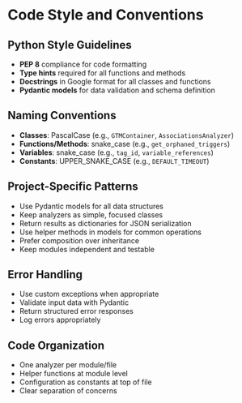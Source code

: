 # Code Style and Conventions

## Python Style Guidelines
- **PEP 8** compliance for code formatting
- **Type hints** required for all functions and methods
- **Docstrings** in Google format for all classes and functions
- **Pydantic models** for data validation and schema definition

## Naming Conventions
- **Classes**: PascalCase (e.g., `GTMContainer`, `AssociationsAnalyzer`)
- **Functions/Methods**: snake_case (e.g., `get_orphaned_triggers`)
- **Variables**: snake_case (e.g., `tag_id`, `variable_references`)
- **Constants**: UPPER_SNAKE_CASE (e.g., `DEFAULT_TIMEOUT`)

## Project-Specific Patterns
- Use Pydantic models for all data structures
- Keep analyzers as simple, focused classes
- Return results as dictionaries for JSON serialization
- Use helper methods in models for common operations
- Prefer composition over inheritance
- Keep modules independent and testable

## Error Handling
- Use custom exceptions when appropriate
- Validate input data with Pydantic
- Return structured error responses
- Log errors appropriately

## Code Organization
- One analyzer per module/file
- Helper functions at module level
- Configuration as constants at top of file
- Clear separation of concerns